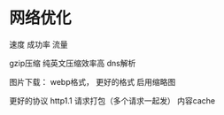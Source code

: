 # 网络优化
速度
成功率
流量

gzip压缩    纯英文压缩效率高
dns解析

图片下载：
    webp格式， 更好的格式
    启用缩略图

更好的协议 http1.1
请求打包（多个请求一起发）
内容cache

